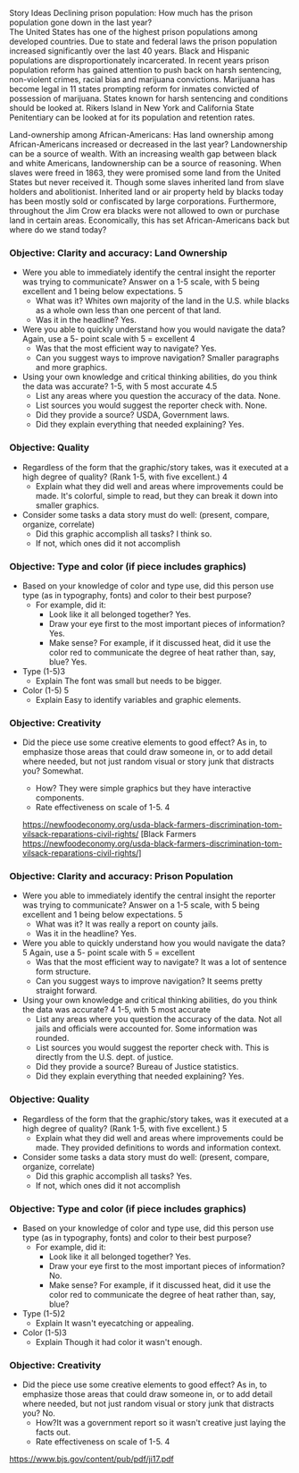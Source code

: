 Story Ideas 
Declining prison population: How much has the prison population gone down in the last year?  
The United States has one of the highest prison populations among developed countries. Due to state and federal laws the prison population increased significantly over the last 40 years. Black and Hispanic populations are disproportionately incarcerated. In recent years prison population reform has gained attention to push back on harsh sentencing, non-violent crimes, racial bias and marijuana convictions. Marijuana has become legal in 11 states prompting reform for inmates convicted of possession of marijuana. States known for harsh sentencing and conditions should be looked at. Rikers Island in New York and California State Penitentiary can be looked at for its population and retention rates. 


Land-ownership among African-Americans: Has land ownership among African-Americans increased or decreased in the last year? 
Landownership can be a source of wealth. With an increasing wealth gap between black and white Americans, landownership can be a source of reasoning. When slaves were freed in 1863, they were promised some land from the United States but never received it. Though some slaves inherited land from slave holders and abolitionist. Inherited land or air property held by blacks today has been mostly sold or confiscated by large corporations. Furthermore, throughout the Jim Crow era blacks were not allowed to own or purchase land in certain areas. Economically, this has set African-Americans back but where do we stand today? 

### Objective: Clarity and accuracy: Land Ownership

* Were you able to immediately identify the central insight the reporter was trying to communicate? Answer on a 1-5 scale, with 5 being excellent and 1 being below expectations. 5
   * What was it? Whites own majority of the land in the U.S. while blacks as a whole own less than one percent of that land.
   * Was it in the headline? Yes.
* Were you able to quickly understand how you would navigate the data? Again, use a 5- point scale with 5 = excellent 4
   * Was that the most efficient way to navigate? Yes. 
   * Can you suggest ways to improve navigation? Smaller paragraphs and more graphics. 
* Using your own knowledge and critical thinking abilities, do you think the data was accurate? 1-5, with 5 most accurate 4.5
   * List any areas where you question the accuracy of the data. None.
   * List sources you would suggest the reporter check with. None.
   * Did they provide a source? USDA, Government laws. 
   * Did they explain everything that needed explaining? Yes. 

### Objective: Quality

* Regardless of the form that the graphic/story takes, was it executed at a high degree of quality? (Rank 1-5, with five excellent.) 4
   * Explain what they did well and areas where improvements could be made. It's colorful, simple to read, but they can break it down into smaller graphics.
* Consider some tasks a data story must do well: (present, compare, organize, correlate)
   * Did this graphic accomplish all tasks? I think so. 
   * If not, which ones did it not accomplish

### Objective: Type and color (if piece includes graphics)

* Based on your knowledge of color and type use, did this person use type (as in typography, fonts) and color to their best purpose?
   * For example, did it: 
       * Look like it all belonged together? Yes.
       * Draw your eye first to the most important pieces of information? Yes.
       * Make sense? For example, if it discussed heat, did it use the color red to communicate the degree of heat rather than, say, blue? Yes.
* Type (1-5)3 
   * Explain The font was small but needs to be bigger. 
* Color (1-5) 5
   * Explain Easy to identify variables and graphic elements. 
   
### Objective: Creativity

* Did the piece use some creative elements to good effect? As in, to emphasize those areas that could draw someone in, or to add detail where needed, but not just random visual or story junk that distracts you? Somewhat.
   * How? They were simple graphics but they have interactive components.
   * Rate effectiveness on scale of 1-5. 4
   
   https://newfoodeconomy.org/usda-black-farmers-discrimination-tom-vilsack-reparations-civil-rights/
[Black Farmers https://newfoodeconomy.org/usda-black-farmers-discrimination-tom-vilsack-reparations-civil-rights/]

### Objective: Clarity and accuracy: Prison Population

* Were you able to immediately identify the central insight the reporter was trying to communicate? Answer on a 1-5 scale, with 5 being excellent and 1 being below expectations. 5
   * What was it? It was really a report on county jails. 
   * Was it in the headline? Yes. 
* Were you able to quickly understand how you would navigate the data? 5 Again, use a 5- point scale with 5 = excellent
   * Was that the most efficient way to navigate? It was a lot of sentence form structure. 
   * Can you suggest ways to improve navigation? It seems pretty straight forward. 
* Using your own knowledge and critical thinking abilities, do you think the data was accurate? 4 1-5, with 5 most accurate
   * List any areas where you question the accuracy of the data. Not all jails and officials were accounted for. Some information was rounded. 
   * List sources you would suggest the reporter check with. This is directly from the U.S. dept. of justice. 
   * Did they provide a source? Bureau of Justice statistics. 
   * Did they explain everything that needed explaining? Yes. 

### Objective: Quality

* Regardless of the form that the graphic/story takes, was it executed at a high degree of quality? (Rank 1-5, with five excellent.) 5
   * Explain what they did well and areas where improvements could be made. They provided definitions to words and information context.
* Consider some tasks a data story must do well: (present, compare, organize, correlate)
   * Did this graphic accomplish all tasks? Yes. 
   * If not, which ones did it not accomplish

### Objective: Type and color (if piece includes graphics)

* Based on your knowledge of color and type use, did this person use type (as in typography, fonts) and color to their best purpose?
   * For example, did it: 
       * Look like it all belonged together? Yes. 
       * Draw your eye first to the most important pieces of information? No. 
       * Make sense? For example, if it discussed heat, did it use the color red to communicate the degree of heat rather than, say, blue?
* Type (1-5)2
   * Explain It wasn't eyecatching or appealing. 
* Color (1-5)3
   * Explain Though it had color it wasn't enough. 
   
### Objective: Creativity

* Did the piece use some creative elements to good effect? As in, to emphasize those areas that could draw someone in, or to add detail where needed, but not just random visual or story junk that distracts you? No. 
   * How?It was a government report so it wasn't creative just laying the facts out. 
   * Rate effectiveness on scale of 1-5. 4


https://www.bjs.gov/content/pub/pdf/ji17.pdf
